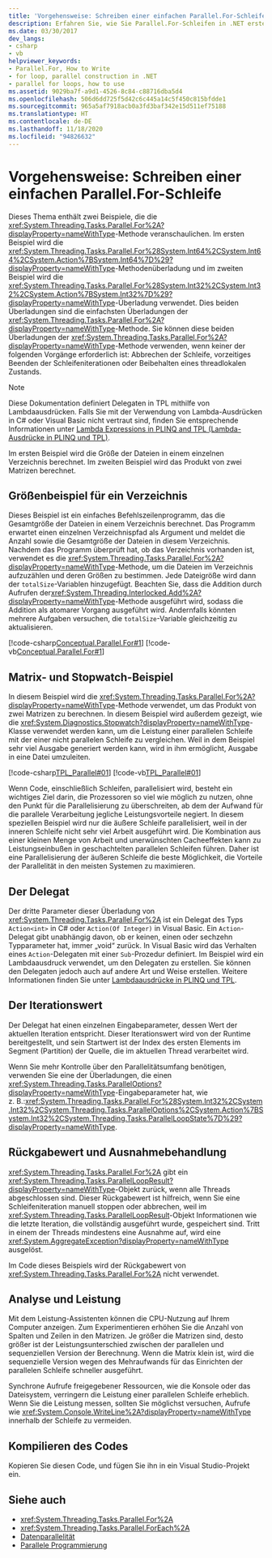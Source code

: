 ```yaml
---
title: 'Vorgehensweise: Schreiben einer einfachen Parallel.For-Schleife'
description: Erfahren Sie, wie Sie Parallel.For-Schleifen in .NET erstellen, bei denen Sie weder die Schleife abbrechen müssen noch Schleifeniterationen unterbrechen oder einen threadlokalen Zustand beibehalten.
ms.date: 03/30/2017
dev_langs:
- csharp
- vb
helpviewer_keywords:
- Parallel.For, How to Write
- for loop, parallel construction in .NET
- parallel for loops, how to use
ms.assetid: 9029ba7f-a9d1-4526-8c84-c88716dba5d4
ms.openlocfilehash: 506d6dd725f5d42c6c445a14c5f450c815bfdde1
ms.sourcegitcommit: 965a5af7918acb0a3fd3baf342e15d511ef75188
ms.translationtype: HT
ms.contentlocale: de-DE
ms.lasthandoff: 11/18/2020
ms.locfileid: "94826632"
---
```

# <a name="how-to-write-a-simple-parallelfor-loop"></a>Vorgehensweise: Schreiben einer einfachen Parallel.For-Schleife

Dieses Thema enthält zwei Beispiele, die die <xref:System.Threading.Tasks.Parallel.For%2A?displayProperty=nameWithType>-Methode veranschaulichen. Im ersten Beispiel wird die <xref:System.Threading.Tasks.Parallel.For%28System.Int64%2CSystem.Int64%2CSystem.Action%7BSystem.Int64%7D%29?displayProperty=nameWithType>-Methodenüberladung und im zweiten Beispiel wird die <xref:System.Threading.Tasks.Parallel.For%28System.Int32%2CSystem.Int32%2CSystem.Action%7BSystem.Int32%7D%29?displayProperty=nameWithType>-Überladung verwendet. Dies beiden Überladungen sind die einfachsten Überladungen der <xref:System.Threading.Tasks.Parallel.For%2A?displayProperty=nameWithType>-Methode. Sie können diese beiden Überladungen der <xref:System.Threading.Tasks.Parallel.For%2A?displayProperty=nameWithType>-Methode verwenden, wenn keiner der folgenden Vorgänge erforderlich ist: Abbrechen der Schleife, vorzeitiges Beenden der Schleifeniterationen oder Beibehalten eines threadlokalen Zustands.

> [!NOTE]
> Diese Dokumentation definiert Delegaten in TPL mithilfe von Lambdaausdrücken. Falls Sie mit der Verwendung von Lambda-Ausdrücken in C# oder Visual Basic nicht vertraut sind, finden Sie entsprechende Informationen unter [Lambda Expressions in PLINQ and TPL (Lambda-Ausdrücke in PLINQ und TPL)](lambda-expressions-in-plinq-and-tpl.md).

Im ersten Beispiel wird die Größe der Dateien in einem einzelnen Verzeichnis berechnet. Im zweiten Beispiel wird das Produkt von zwei Matrizen berechnet.

## <a name="directory-size-example"></a>Größenbeispiel für ein Verzeichnis

Dieses Beispiel ist ein einfaches Befehlszeilenprogramm, das die Gesamtgröße der Dateien in einem Verzeichnis berechnet. Das Programm erwartet einen einzelnen Verzeichnispfad als Argument und meldet die Anzahl sowie die Gesamtgröße der Dateien in diesem Verzeichnis. Nachdem das Programm überprüft hat, ob das Verzeichnis vorhanden ist, verwendet es die <xref:System.Threading.Tasks.Parallel.For%2A?displayProperty=nameWithType>-Methode, um die Dateien im Verzeichnis aufzuzählen und deren Größen zu bestimmen. Jede Dateigröße wird dann der `totalSize`-Variablen hinzugefügt. Beachten Sie, dass die Addition durch Aufrufen der<xref:System.Threading.Interlocked.Add%2A?displayProperty=nameWithType>-Methode ausgeführt wird, sodass die Addition als atomarer Vorgang ausgeführt wird. Andernfalls könnten mehrere Aufgaben versuchen, die `totalSize`-Variable gleichzeitig zu aktualisieren.

[!code-csharp[Conceptual.Parallel.For#1](../../../samples/snippets/csharp/VS_Snippets_CLR/conceptual.parallel.for/cs/for1.cs#1)]
[!code-vb[Conceptual.Parallel.For#1](../../../samples/snippets/visualbasic/VS_Snippets_CLR/conceptual.parallel.for/vb/for1.vb#1)]

## <a name="matrix-and-stopwatch-example"></a>Matrix- und Stopwatch-Beispiel

In diesem Beispiel wird die <xref:System.Threading.Tasks.Parallel.For%2A?displayProperty=nameWithType>-Methode verwendet, um das Produkt von zwei Matrizen zu berechnen. In diesem Beispiel wird außerdem gezeigt, wie die <xref:System.Diagnostics.Stopwatch?displayProperty=nameWithType>-Klasse verwendet werden kann, um die Leistung einer parallelen Schleife mit der einer nicht parallelen Schleife zu vergleichen. Weil in dem Beispiel sehr viel Ausgabe generiert werden kann, wird in ihm ermöglicht, Ausgabe in eine Datei umzuleiten.

[!code-csharp[TPL_Parallel#01](../../../samples/snippets/csharp/VS_Snippets_Misc/tpl_parallel/cs/simpleparallelfor.cs#01)]
[!code-vb[TPL_Parallel#01](../../../samples/snippets/visualbasic/VS_Snippets_Misc/tpl_parallel/vb/simpleparallelfor.vb#01)]

Wenn Code, einschließlich Schleifen, parallelisiert wird, besteht ein wichtiges Ziel darin, die Prozessoren so viel wie möglich zu nutzen, ohne den Punkt für die Parallelisierung zu überschreiten, ab dem der Aufwand für die parallele Verarbeitung jegliche Leistungsvorteile negiert. In diesem speziellen Beispiel wird nur die äußere Schleife parallelisiert, weil in der inneren Schleife nicht sehr viel Arbeit ausgeführt wird. Die Kombination aus einer kleinen Menge von Arbeit und unerwünschten Cacheeffekten kann zu Leistungseinbußen in geschachtelten parallelen Schleifen führen. Daher ist eine Parallelisierung der äußeren Schleife die beste Möglichkeit, die Vorteile der Parallelität in den meisten Systemen zu maximieren.

## <a name="the-delegate"></a>Der Delegat

Der dritte Parameter dieser Überladung von <xref:System.Threading.Tasks.Parallel.For%2A> ist ein Delegat des Typs `Action<int>` in C# oder `Action(Of Integer)` in Visual Basic. Ein `Action`-Delegat gibt unabhängig davon, ob er keinen, einen oder sechzehn Typparameter hat, immer „void“ zurück. In Visual Basic wird das Verhalten eines `Action`-Delegaten mit einer `Sub`-Prozedur definiert. Im Beispiel wird ein Lambdaausdruck verwendet, um den Delegaten zu erstellen. Sie können den Delegaten jedoch auch auf andere Art und Weise erstellen. Weitere Informationen finden Sie unter [Lambdaausdrücke in PLINQ und TPL](lambda-expressions-in-plinq-and-tpl.md).

## <a name="the-iteration-value"></a>Der Iterationswert

Der Delegat hat einen einzelnen Eingabeparameter, dessen Wert der aktuellen Iteration entspricht. Dieser Iterationswert wird von der Runtime bereitgestellt, und sein Startwert ist der Index des ersten Elements im Segment (Partition) der Quelle, die im aktuellen Thread verarbeitet wird.

Wenn Sie mehr Kontrolle über den Parallelitätsumfang benötigen, verwenden Sie eine der Überladungen, die einen <xref:System.Threading.Tasks.ParallelOptions?displayProperty=nameWithType>-Eingabeparameter hat, wie z. B.:<xref:System.Threading.Tasks.Parallel.For%28System.Int32%2CSystem.Int32%2CSystem.Threading.Tasks.ParallelOptions%2CSystem.Action%7BSystem.Int32%2CSystem.Threading.Tasks.ParallelLoopState%7D%29?displayProperty=nameWithType>.

## <a name="return-value-and-exception-handling"></a>Rückgabewert und Ausnahmebehandlung

<xref:System.Threading.Tasks.Parallel.For%2A> gibt ein <xref:System.Threading.Tasks.ParallelLoopResult?displayProperty=nameWithType>-Objekt zurück, wenn alle Threads abgeschlossen sind. Dieser Rückgabewert ist hilfreich, wenn Sie eine Schleifeniteration manuell stoppen oder abbrechen, weil im <xref:System.Threading.Tasks.ParallelLoopResult>-Objekt Informationen wie die letzte Iteration, die vollständig ausgeführt wurde, gespeichert sind. Tritt in einem der Threads mindestens eine Ausnahme auf, wird eine <xref:System.AggregateException?displayProperty=nameWithType> ausgelöst.

Im Code dieses Beispiels wird der Rückgabewert von <xref:System.Threading.Tasks.Parallel.For%2A> nicht verwendet.

## <a name="analysis-and-performance"></a>Analyse und Leistung

Mit dem Leistung-Assistenten können die CPU-Nutzung auf Ihrem Computer anzeigen. Zum Experimentieren erhöhen Sie die Anzahl von Spalten und Zeilen in den Matrizen. Je größer die Matrizen sind, desto größer ist der Leistungsunterschied zwischen der parallelen und sequenziellen Version der Berechnung. Wenn die Matrix klein ist, wird die sequenzielle Version wegen des Mehraufwands für das Einrichten der parallelen Schleife schneller ausgeführt.

Synchrone Aufrufe freigegebener Ressourcen, wie die Konsole oder das Dateisystem, verringern die Leistung einer parallelen Schleife erheblich. Wenn Sie die Leistung messen, sollten Sie möglichst versuchen, Aufrufe wie <xref:System.Console.WriteLine%2A?displayProperty=nameWithType> innerhalb der Schleife zu vermeiden.

## <a name="compile-the-code"></a>Kompilieren des Codes

Kopieren Sie diesen Code, und fügen Sie ihn in ein Visual Studio-Projekt ein.

## <a name="see-also"></a>Siehe auch

- <xref:System.Threading.Tasks.Parallel.For%2A>
- <xref:System.Threading.Tasks.Parallel.ForEach%2A>
- [Datenparallelität](data-parallelism-task-parallel-library.md)
- [Parallele Programmierung](index.md)
